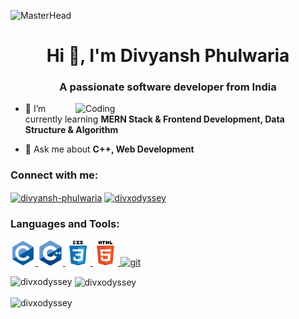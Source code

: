 ![MasterHead](https://i.ibb.co/8ghcjzhr/Github-Bg.png)
<h1 align="center">Hi 👋, I'm Divyansh Phulwaria</h1>
<h3 align="center">A passionate software developer from India</h3>
<img align="right" alt="Coding" width="400" src="https://i.ibb.co/23QVFcMv/Github-Picture.gif">

- 🌱 I’m currently learning **MERN Stack & Frontend Development, Data Structure & Algorithm**

- 💬 Ask me about **C++, Web Development**

<h3 align="left">Connect with me:</h3>
<p align="left">
<a href="https://linkedin.com/in/divyansh-phulwaria" target="blank"><img align="center" src="https://raw.githubusercontent.com/rahuldkjain/github-profile-readme-generator/master/src/images/icons/Social/linked-in-alt.svg" alt="divyansh-phulwaria" height="30" width="40" /></a>
<a href="https://www.leetcode.com/divxodyssey" target="blank"><img align="center" src="https://raw.githubusercontent.com/rahuldkjain/github-profile-readme-generator/master/src/images/icons/Social/leet-code.svg" alt="divxodyssey" height="30" width="40" /></a>
</p>

<h3 align="left">Languages and Tools:</h3>
<p align="left"> 
  <a href="https://www.cprogramming.com/" target="_blank" rel="noreferrer"> <img src="https://raw.githubusercontent.com/devicons/devicon/master/icons/c/c-original.svg" alt="c" width="40" height="40"/> </a> 
  <a href="https://www.w3schools.com/cpp/" target="_blank" rel="noreferrer"> <img src="https://raw.githubusercontent.com/devicons/devicon/master/icons/cplusplus/cplusplus-original.svg" alt="cplusplus" width="40" height="40"/> </a> 
  <a href="https://www.w3schools.com/css/" target="_blank" rel="noreferrer"> <img src="https://raw.githubusercontent.com/devicons/devicon/master/icons/css3/css3-original-wordmark.svg" alt="css3" width="40" height="40"/> </a> 
  <a href="https://www.w3.org/html/" target="_blank" rel="noreferrer"> <img src="https://raw.githubusercontent.com/devicons/devicon/master/icons/html5/html5-original-wordmark.svg" alt="html5" width="40" height="40"/> </a> 
  <a href="https://git-scm.com/" target="_blank" rel="noreferrer"> <img src="https://www.vectorlogo.zone/logos/git-scm/git-scm-icon.svg" alt="git" width="40" height="40"/> </a> 
</p>

<p><img align="left" src="https://github-readme-stats.vercel.app/api/top-langs?username=divxodyssey&show_icons=true&locale=en&layout=compact" alt="divxodyssey" /></p>

<p>&nbsp;<img align="center" src="https://github-readme-stats.vercel.app/api?username=divxodyssey&show_icons=true&locale=en" alt="divxodyssey" /></p>

<p><img align="center" src="https://github-readme-streak-stats.herokuapp.com/?user=divxodyssey&" alt="divxodyssey" /></p>
